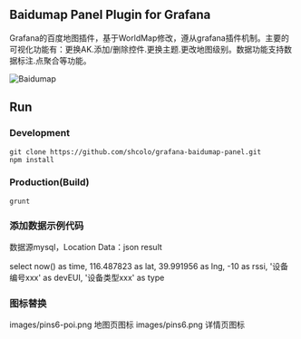 ## Baidumap Panel Plugin for Grafana

Grafana的百度地图插件，基于WorldMap修改，遵从grafana插件机制。主要的可视化功能有：更换AK.添加/删除控件.更换主题.更改地图级别。数据功能支持数据标注.点聚合等功能。

![Baidumap](https://raw.githubusercontent.com/shcolo/grafana-baidumap-panel/master/src/images/baidumap.png)

## Run
### Development
```bush
git clone https://github.com/shcolo/grafana-baidumap-panel.git
npm install
```
### Production(Build)
```bush
grunt
```

### 添加数据示例代码

数据源mysql，Location Data：json result

select
now() as time, 
116.487823 as lat,
39.991956 as lng,
-10 as rssi,
'设备编号xxx' as devEUI,
'设备类型xxx' as type

### 图标替换
images/pins6-poi.png 地图页图标
images/pins6.png 详情页图标
